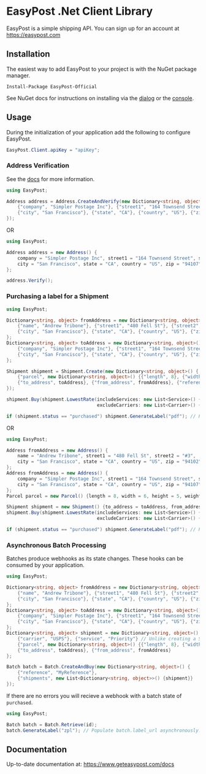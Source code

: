 # EasyPost .Net Client Library

EasyPost is a simple shipping API. You can sign up for an account at https://easypost.com

## Installation

The easiest way to add EasyPost to your project is with the NuGet package manager.

```Install-Package EasyPost-Official```

See NuGet docs for instructions on installing via the [dialog](http://docs.nuget.org/docs/start-here/managing-nuget-packages-using-the-dialog) or the [console](http://docs.nuget.org/docs/start-here/using-the-package-manager-console).

## Usage

During the initialization of your application add the following to configure EasyPost.

```cs
EasyPost.Client.apiKey = "apiKey";
```

### Address Verification

See the [docs](https://www.easypost.com/docs/api#addresses) for more information.

```cs
using EasyPost;

Address address = Address.CreateAndVerify(new Dictionary<string, object>() {
    {"company", "Simpler Postage Inc"}, {"street1", "164 Townsend Street"}, {"street2", "Unit 1"},
    {"city", "San Francisco"}, {"state", "CA"}, {"country", "US"}, {"zip", "94107"}
});
```

OR

```cs
using EasyPost;

Address address = new Address() {
    company = "Simpler Postage Inc", street1 = "164 Townsend Street", street2 = "Unit 1",
    city = "San Francisco", state = "CA", country = "US", zip = "94107"
};

address.Verify();
```

### Purchasing a label for a Shipment

```cs
using EasyPost;

Dictionary<string, object> fromAddress = new Dictionary<string, object>() {
    {"name", "Andrew Tribone"}, {"street1", "480 Fell St"}, {"street2", "#3"},
    {"city", "San Francisco"}, {"state", "CA"}, {"country", "US"}, {"zip", "94102"}
};
Dictionary<string, object> toAddress = new Dictionary<string, object>() {
    {"company", "Simpler Postage Inc"}, {"street1", "164 Townsend Street"}, {"street2", "Unit 1"},
    {"city", "San Francisco"}, {"state", "CA"}, {"country", "US"}, {"zip", "94107"}
};

Shipment shipment = Shipment.Create(new Dictionary<string, object>() {
    {"parcel", new Dictionary<string, object>() {{"length", 8}, {"width", 6}, {"height", 5}, {"weight", 10}}},
    {"to_address", toAddress}, {"from_address", fromAddress}, {"reference", "ShipmentRef"}
});

shipment.Buy(shipment.LowestRate(includeServices: new List<Service>() {Service.Priority},
                                 excludeCarriers: new List<Carrier>() {Carrier.FedEx}));

if (shipment.status == "purchased") shipment.GenerateLabel("pdf"); // Populates `shipment.postage_label.label_pdf_url`
```

OR

```cs
using EasyPost;

Address fromAddress = new Address() {
	name = "Andrew Tribone", street1 = "480 Fell St", street2 = "#3",
    city = "San Francisco", state = "CA", country = "US", zip = "94102"
};
Address fromAddress = new Address() {
    company = "Simpler Postage Inc", street1 = "164 Townsend Street", street2 = "Unit 1",
    city = "San Francisco", state = "CA", country = "US", zip = "94107"
};
Parcel parcel = new Parcel() {length = 8, width = 6, height = 5, weight = 10};

Shipment shipment = new Shipment() {to_address = toAddress, from_address = fromAddress, parcel = parcel};
shipment.Buy(shipment.LowestRate(includeServices: new List<Service>() {Service.Priority},
                                 excludeCarriers: new List<Carrier>() {Carrier.FedEx}));

if (shipment.status == "purchased") shipment.GenerateLabel("pdf"); // Populates `shipment.postage_label.label_pdf_url`
```

### Asynchronous Batch Processing

Batches produce webhooks as its state changes. These hooks can be consumed by your application.

```cs
using EasyPost;

Dictionary<string, object> fromAddress = new Dictionary<string, object>() {
    {"name", "Andrew Tribone"}, {"street1", "480 Fell St"}, {"street2", "#3"},
    {"city", "San Francisco"}, {"state", "CA"}, {"country", "US"}, {"zip", "94102"}
};
Dictionary<string, object> toAddress = new Dictionary<string, object>() {
    {"company", "Simpler Postage Inc"}, {"street1", "164 Townsend Street"}, {"street2", "Unit 1"},
    {"city", "San Francisco"}, {"state", "CA"}, {"country", "US"}, {"zip", "94107"}
};
Dictionary<string, object> shipment = new Dictionary<string, object>() {
	{"carrier", "USPS"}, {"service", "Priority"} // Unlike creating a Shipment, these are used to purchase shipments within a batch.
    {"parcel", new Dictionary<string, object>() {{"length", 8}, {"width", 6}, {"height", 5}, {"weight", 10}}},
    {"to_address", toAddress}, {"from_address", fromAddress}
};

Batch batch = Batch.CreateAndBuy(new Dictionary<string, object>() {
    {"reference", "MyReference"},
    {"shipments", new List<Dictionary<string, object>>() {shipment}}
});
```

If there are no errors you will recieve a webhook with a batch state of `purchased`.

```cs
using EasyPost;

Batch batch = Batch.Retrieve(id);
batch.GenerateLabel("zpl"); // Populate batch.label_url asynchronously. Consume the `label_generated` webhook to process further.
```

## Documentation

Up-to-date documentation at: https://www.geteasypost.com/docs
